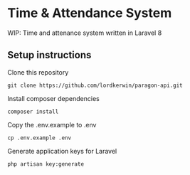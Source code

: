 # Time & Attendance System

WIP: Time and attenance system written in Laravel 8


## Setup instructions

Clone this repository

```
git clone https://github.com/lordkerwin/paragon-api.git
```

Install composer dependencies

```
composer install
```

Copy the .env.example to .env

```
cp .env.example .env
```

Generate application keys for Laravel

```
php artisan key:generate
```

